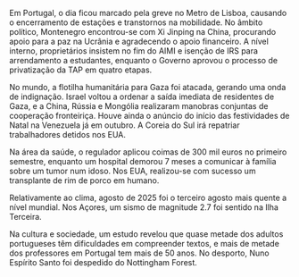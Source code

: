 Em Portugal, o dia ficou marcado pela greve no Metro de Lisboa, causando o encerramento de estações e transtornos na mobilidade. No âmbito político, Montenegro encontrou-se com Xi Jinping na China, procurando apoio para a paz na Ucrânia e agradecendo o apoio financeiro. A nível interno, proprietários insistem no fim do AIMI e isenção de IRS para arrendamento a estudantes, enquanto o Governo aprovou o processo de privatização da TAP em quatro etapas.

No mundo, a flotilha humanitária para Gaza foi atacada, gerando uma onda de indignação. Israel voltou a ordenar a saída imediata de residentes de Gaza, e a China, Rússia e Mongólia realizaram manobras conjuntas de cooperação fronteiriça. Houve ainda o anúncio do início das festividades de Natal na Venezuela já em outubro. A Coreia do Sul irá repatriar trabalhadores detidos nos EUA.

Na área da saúde, o regulador aplicou coimas de 300 mil euros no primeiro semestre, enquanto um hospital demorou 7 meses a comunicar à família sobre um tumor num idoso. Nos EUA, realizou-se com sucesso um transplante de rim de porco em humano.

Relativamente ao clima, agosto de 2025 foi o terceiro agosto mais quente a nível mundial. Nos Açores, um sismo de magnitude 2.7 foi sentido na Ilha Terceira.

Na cultura e sociedade, um estudo revelou que quase metade dos adultos portugueses têm dificuldades em compreender textos, e mais de metade dos professores em Portugal tem mais de 50 anos. No desporto, Nuno Espírito Santo foi despedido do Nottingham Forest.